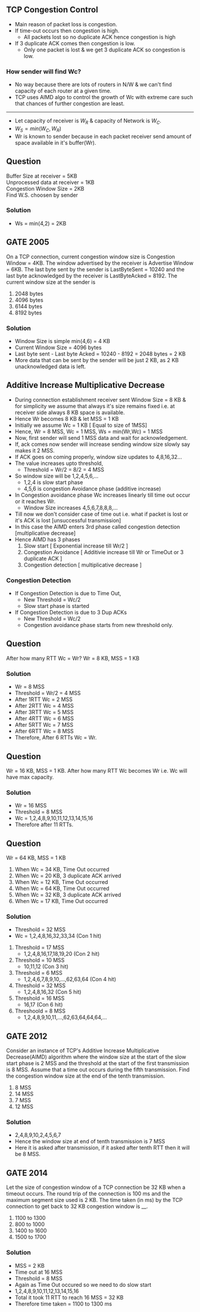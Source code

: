 ## TCP Congestion Control
- Main reason of packet loss is congestion.
- If time-out occurs then congestion is high.
  - All packets lost so no duplicate ACK hence congestion is high
- If 3 duplicate ACK comes then congestion is low.
  - Only one packet is lost & we get 3 duplicate ACK so congestion is low.
### How sender will find Wc?
- No way because there are lots of routers in N/W & we can't find capacity of each router at a given time.
- TCP uses AIMD algo to control the growth of Wc with extreme care such that chances of further congestion are least.

---
- Let capacity of receiver is $W_{R}$ & capacity of Network is $W_{C}$.
- $W_{S} = min(W_{C},W_{R})$
- Wr is known to sender because in each packet receiver send amount of space available in it's buffer(Wr).

## Question
Buffer Size at receiver = 5KB  
Unprocessed data at receiver = 1KB  
Congestion Window Size = 2KB  
Find W.S. choosen by sender

### Solution
- Ws = min(4,2) = 2KB

## GATE 2005
On a TCP connection, current congestion window size is Congestion Window = 4KB. The window advertised by the receiver is Advertise Window = 6KB. The last byte sent by the sender is LastByteSent = 10240 and the last byte acknowledged by the receiver is LastByteAcked = 8192. The current window size at the sender is
1. 2048 bytes
2. 4096 bytes
3. 6144 bytes
4. 8192 bytes

### Solution
- Window Size is simple min(4,6) = 4 KB
- Current Window Size = 4096 bytes
- Last byte sent - Last byte Acked = 10240 - 8192 = 2048 bytes = 2 KB
- More data that can be sent by the sender will be just 2 KB, as 2 KB unacknowledged data is left.

## Additive Increase Multiplicative Decrease
- During connection establishment receiver sent Window Size = 8 KB & for simplicity we assume that always it's size remains fixed i.e. at receiver side always 8 KB space is available.
- Hence Wr becomes 8 KB & let MSS = 1 KB
- Initially we assume Wc = 1 KB [ Equal to size of 1MSS]
- Hence, Wr = 8 MSS, Wc = 1 MSS, Ws = min(Wr,Wc) = 1 MSS
- Now, first sender will send 1 MSS data and wait for acknowledgement.
- If, ack comes now sender will increase sending window size slowly say makes it 2 MSS.
- If ACK goes on coming properly, window size updates to 4,8,16,32...
- The value increases upto threshold,
  - Threshold = Wr/2 = 8/2 = 4 MSS
- So window size will be 1,2,4,5,6,...
  - 1,2,4 is slow start phase
  - 4,5,6 is congestion Avoidance phase (additive increase)
- In Congestion avoidance phase Wc increases linearly till time out occur or it reaches Wr.
  - Window Size increases 4,5,6,7,8,8,8,...
- Till now we don't consider case of time out i.e. what if packet is lost or it's ACK is lost [unsuccessful transmission]
- In this case the AIMD enters 3rd phase called congestion detection [multiplicative decrease]
- Hence AIMD has 3 phases
  1. Slow start [ Exponential increase till Wr/2 ]
  2. Congestion Avoidance [ Additivie increase till Wr or TimeOut or 3 duplicate ACK ]
  3. Congestion detection [ multiplicative decrease ]
### Congestion Detection
- If Congestion Detection is due to Time Out,
  - New Threshold = Wc/2
  - Slow start phase is started
- If Congestion Detection is due to 3 Dup ACKs
  - New Threshold = Wc/2
  - Congestion avoidance phase starts from new threshold only.

## Question
After how many RTT Wc = Wr? Wr = 8 KB, MSS = 1 KB

### Solution
- Wr = 8 MSS
- Threshold = Wr/2 = 4 MSS
- After 1RTT Wc = 2 MSS
- After 2RTT Wc = 4 MSS
- After 3RTT Wc = 5 MSS
- After 4RTT Wc = 6 MSS
- After 5RTT Wc = 7 MSS
- After 6RTT Wc = 8 MSS
- Therefore, After 6 RTTs Wc = Wr.

## Question
Wr = 16 KB, MSS = 1 KB. After how many RTT Wc becomes Wr i.e. Wc will have max capacity.

### Solution
- Wr = 16 MSS
- Threshold = 8 MSS
- Wc = 1,2,4,8,9,10,11,12,13,14,15,16
- Therefore after 11 RTTs.

## Question
Wr = 64 KB, MSS = 1 KB
1. When Wc = 34 KB, Time Out occurred
2. When Wc = 20 KB, 3 duplicate ACK arrived
3. When Wc = 12 KB, Time Out occurred
4. When Wc = 64 KB, Time Out occurred
5. When Wc = 32 KB, 3 duplicate ACK arrived
6. When Wc = 17 KB, Time Out occurred

### Solution
- Threshold = 32 MSS
- Wc = 1,2,4,8,16,32,33,34 (Con 1 hit)
1. Threshold = 17 MSS
   - 1,2,4,8,16,17,18,19,20 (Con 2 hit)
2. Threshold = 10 MSS
   - 10,11,12 (Con 3 hit)
3. Threshold = 6 MSS
   - 1,2,4,6,7,8,9,10,...,62,63,64 (Con 4 hit)
4. Threshold = 32 MSS
   - 1,2,4,8,16,32 (Con 5 hit)
5. Threshold = 16 MSS
   - 16,17 (Con 6 hit)
6. Threshoold = 8 MSS
   - 1,2,4,8,9,10,11,...,62,63,64,64,64,...

## GATE 2012
Consider an instance of TCP's Additive Increase Multiplicative Decrease(AIMD) algorithm where the window size at the start of the slow start phase is 2 MSS and the threshold at the start of the first transmission is 8 MSS. Assume that a time out occurs during the fifth transmission. Find the congestion window size at the end of the tenth transmission.
1. 8 MSS
2. 14 MSS
3. 7 MSS
4. 12 MSS

### Solution
- 2,4,8,9,10,2,4,5,6,7
- Hence the window size at end of tenth transmission is 7 MSS
- Here it is asked after transmission, if it asked after tenth RTT then it will be 8 MSS.

## GATE 2014
Let the size of congestion window of a TCP connection be 32 KB when a timeout occurs. The round trip of the connection is 100 ms and the maximum segment size used is 2 KB. The time taken (in ms) by the TCP connection to get back to 32 KB congestion window is __.
1. 1100 to 1300
2. 800 to 1000
3. 1400 to 1600
4. 1500 to 1700

### Solution
- MSS = 2 KB
- Time out at 16 MSS
- Threshold = 8 MSS
- Again as Time Out occured so we need to do slow start
- 1,2,4,8,9,10,11,12,13,14,15,16
- Total it took 11 RTT to reach 16 MSS = 32 KB
- Therefore time taken = 1100 to 1300 ms